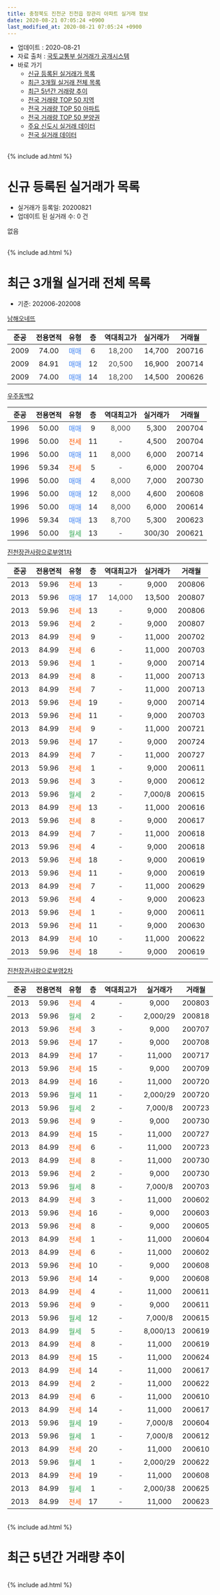 ```yaml
---
title: 충청북도 진천군 진천읍 장관리 아파트 실거래 정보
date: 2020-08-21 07:05:24 +0900
last_modified_at: 2020-08-21 07:05:24 +0900
---
```


* 업데이트 : 2020-08-21
* 자료 출처 : [국토교통부 실거래가 공개시스템](http://rt.molit.go.kr)
* 바로 가기
    * [신규 등록된 실거래가 목록](#신규-등록된-실거래가-목록)
    * [최근 3개월 실거래 전체 목록](#최근-3개월-실거래-전체-목록)
    * [최근 5년간 거래량 추이](#최근-5년간-거래량-추이)
    * [전국 거래량 TOP 50 지역](https://inasie.github.io/apt-trade-info/최근-3개월-전국에서-가장-거래가-많이-발생한-지역)
    * [전국 거래량 TOP 50 아파트](https://inasie.github.io/apt-trade-info/최근-3개월-전국에서-가장-거래가-많이-발생한-아파트)
    * [전국 거래량 TOP 50 분양권](https://inasie.github.io/apt-trade-info/최근-3개월-전국에서-가장-거래가-많이-발생한-분양권)
    * [주요 신도시 실거래 데이터](https://inasie.github.io/apt-trade-info/주요-신도시)
    * [전국 실거래 데이터](https://inasie.github.io/apt-trade-info/전국)
<br>
{% include ad.html %}
<br>

# 신규 등록된 실거래가 목록
* 실거래가 등록일: 20200821
* 업데이트 된 실거래 수: 0 건

없음

<br>
{% include ad.html %}
<br>

# 최근 3개월 실거래 전체 목록
* 기준: 202006-202008


[남해오네뜨](https://search.naver.com/search.naver?query=%EC%B6%A9%EC%B2%AD%EB%B6%81%EB%8F%84+%EC%A7%84%EC%B2%9C%EA%B5%B0+%EC%A7%84%EC%B2%9C%EC%9D%8D+%EC%9E%A5%EA%B4%80%EB%A6%AC+%EB%82%A8%ED%95%B4%EC%98%A4%EB%84%A4%EB%9C%A8)

|준공|전용면적|유형|층|역대최고가|실거래가|거래월|
|:---:|:---:|:---:|:---:|:---:|:---:|:---:|
|2009|74.00|<span style="color:#4285f3">매매</span>|6|<span style="color:#444444">18,200</span>|14,700|200716|
|2009|84.91|<span style="color:#4285f3">매매</span>|12|<span style="color:#444444">20,500</span>|16,900|200714|
|2009|74.00|<span style="color:#4285f3">매매</span>|14|<span style="color:#444444">18,200</span>|14,500|200626|

[우주동백2](https://search.naver.com/search.naver?query=%EC%B6%A9%EC%B2%AD%EB%B6%81%EB%8F%84+%EC%A7%84%EC%B2%9C%EA%B5%B0+%EC%A7%84%EC%B2%9C%EC%9D%8D+%EC%9E%A5%EA%B4%80%EB%A6%AC+%EC%9A%B0%EC%A3%BC%EB%8F%99%EB%B0%B12)

|준공|전용면적|유형|층|역대최고가|실거래가|거래월|
|:---:|:---:|:---:|:---:|:---:|:---:|:---:|
|1996|50.00|<span style="color:#4285f3">매매</span>|9|<span style="color:#444444">8,000</span>|5,300|200704|
|1996|50.00|<span style="color:#ff5a00">전세</span>|11|<span style="color:#444444">-</span>|4,500|200704|
|1996|50.00|<span style="color:#4285f3">매매</span>|11|<span style="color:#444444">8,000</span>|6,000|200714|
|1996|59.34|<span style="color:#ff5a00">전세</span>|5|<span style="color:#444444">-</span>|6,000|200704|
|1996|50.00|<span style="color:#4285f3">매매</span>|4|<span style="color:#444444">8,000</span>|7,000|200730|
|1996|50.00|<span style="color:#4285f3">매매</span>|12|<span style="color:#444444">8,000</span>|4,600|200608|
|1996|50.00|<span style="color:#4285f3">매매</span>|14|<span style="color:#444444">8,000</span>|6,000|200614|
|1996|59.34|<span style="color:#4285f3">매매</span>|13|<span style="color:#444444">8,700</span>|5,300|200623|
|1996|50.00|<span style="color:#34a853">월세</span>|13|<span style="color:#444444">-</span>|300/30|200621|

[진천장관사랑으로부영1차](https://search.naver.com/search.naver?query=%EC%B6%A9%EC%B2%AD%EB%B6%81%EB%8F%84+%EC%A7%84%EC%B2%9C%EA%B5%B0+%EC%A7%84%EC%B2%9C%EC%9D%8D+%EC%9E%A5%EA%B4%80%EB%A6%AC+%EC%A7%84%EC%B2%9C%EC%9E%A5%EA%B4%80%EC%82%AC%EB%9E%91%EC%9C%BC%EB%A1%9C%EB%B6%80%EC%98%811%EC%B0%A8)

|준공|전용면적|유형|층|역대최고가|실거래가|거래월|
|:---:|:---:|:---:|:---:|:---:|:---:|:---:|
|2013|59.96|<span style="color:#ff5a00">전세</span>|13|<span style="color:#444444">-</span>|9,000|200806|
|2013|59.96|<span style="color:#4285f3">매매</span>|17|<span style="color:#444444">14,000</span>|13,500|200807|
|2013|59.96|<span style="color:#ff5a00">전세</span>|13|<span style="color:#444444">-</span>|9,000|200806|
|2013|59.96|<span style="color:#ff5a00">전세</span>|2|<span style="color:#444444">-</span>|9,000|200807|
|2013|84.99|<span style="color:#ff5a00">전세</span>|9|<span style="color:#444444">-</span>|11,000|200702|
|2013|84.99|<span style="color:#ff5a00">전세</span>|6|<span style="color:#444444">-</span>|11,000|200703|
|2013|59.96|<span style="color:#ff5a00">전세</span>|1|<span style="color:#444444">-</span>|9,000|200714|
|2013|84.99|<span style="color:#ff5a00">전세</span>|8|<span style="color:#444444">-</span>|11,000|200713|
|2013|84.99|<span style="color:#ff5a00">전세</span>|7|<span style="color:#444444">-</span>|11,000|200713|
|2013|59.96|<span style="color:#ff5a00">전세</span>|19|<span style="color:#444444">-</span>|9,000|200714|
|2013|59.96|<span style="color:#ff5a00">전세</span>|11|<span style="color:#444444">-</span>|9,000|200703|
|2013|84.99|<span style="color:#ff5a00">전세</span>|9|<span style="color:#444444">-</span>|11,000|200721|
|2013|59.96|<span style="color:#ff5a00">전세</span>|17|<span style="color:#444444">-</span>|9,000|200724|
|2013|84.99|<span style="color:#ff5a00">전세</span>|7|<span style="color:#444444">-</span>|11,000|200727|
|2013|59.96|<span style="color:#ff5a00">전세</span>|1|<span style="color:#444444">-</span>|9,000|200611|
|2013|59.96|<span style="color:#ff5a00">전세</span>|3|<span style="color:#444444">-</span>|9,000|200612|
|2013|59.96|<span style="color:#34a853">월세</span>|2|<span style="color:#444444">-</span>|7,000/8|200615|
|2013|84.99|<span style="color:#ff5a00">전세</span>|13|<span style="color:#444444">-</span>|11,000|200616|
|2013|59.96|<span style="color:#ff5a00">전세</span>|8|<span style="color:#444444">-</span>|9,000|200617|
|2013|84.99|<span style="color:#ff5a00">전세</span>|7|<span style="color:#444444">-</span>|11,000|200618|
|2013|59.96|<span style="color:#ff5a00">전세</span>|4|<span style="color:#444444">-</span>|9,000|200618|
|2013|59.96|<span style="color:#ff5a00">전세</span>|18|<span style="color:#444444">-</span>|9,000|200619|
|2013|59.96|<span style="color:#ff5a00">전세</span>|11|<span style="color:#444444">-</span>|9,000|200619|
|2013|84.99|<span style="color:#ff5a00">전세</span>|7|<span style="color:#444444">-</span>|11,000|200629|
|2013|59.96|<span style="color:#ff5a00">전세</span>|4|<span style="color:#444444">-</span>|9,000|200623|
|2013|59.96|<span style="color:#ff5a00">전세</span>|1|<span style="color:#444444">-</span>|9,000|200611|
|2013|59.96|<span style="color:#ff5a00">전세</span>|11|<span style="color:#444444">-</span>|9,000|200630|
|2013|84.99|<span style="color:#ff5a00">전세</span>|10|<span style="color:#444444">-</span>|11,000|200622|
|2013|59.96|<span style="color:#ff5a00">전세</span>|18|<span style="color:#444444">-</span>|9,000|200619|


<script async src="//pagead2.googlesyndication.com/pagead/js/adsbygoogle.js"></script>
<!-- 기본 -->
<ins class="adsbygoogle"
     style="display:block"
     data-ad-client="ca-pub-2446590836940007"
     data-ad-slot="1659523306"
     data-ad-format="auto"
     data-full-width-responsive="true"></ins>
<script>
(adsbygoogle = window.adsbygoogle || []).push({});
</script>


[진천장관사랑으로부영2차](https://search.naver.com/search.naver?query=%EC%B6%A9%EC%B2%AD%EB%B6%81%EB%8F%84+%EC%A7%84%EC%B2%9C%EA%B5%B0+%EC%A7%84%EC%B2%9C%EC%9D%8D+%EC%9E%A5%EA%B4%80%EB%A6%AC+%EC%A7%84%EC%B2%9C%EC%9E%A5%EA%B4%80%EC%82%AC%EB%9E%91%EC%9C%BC%EB%A1%9C%EB%B6%80%EC%98%812%EC%B0%A8)

|준공|전용면적|유형|층|역대최고가|실거래가|거래월|
|:---:|:---:|:---:|:---:|:---:|:---:|:---:|
|2013|59.96|<span style="color:#ff5a00">전세</span>|4|<span style="color:#444444">-</span>|9,000|200803|
|2013|59.96|<span style="color:#34a853">월세</span>|2|<span style="color:#444444">-</span>|2,000/29|200818|
|2013|59.96|<span style="color:#ff5a00">전세</span>|3|<span style="color:#444444">-</span>|9,000|200707|
|2013|59.96|<span style="color:#ff5a00">전세</span>|17|<span style="color:#444444">-</span>|9,000|200708|
|2013|84.99|<span style="color:#ff5a00">전세</span>|17|<span style="color:#444444">-</span>|11,000|200717|
|2013|59.96|<span style="color:#ff5a00">전세</span>|15|<span style="color:#444444">-</span>|9,000|200709|
|2013|84.99|<span style="color:#ff5a00">전세</span>|16|<span style="color:#444444">-</span>|11,000|200720|
|2013|59.96|<span style="color:#34a853">월세</span>|11|<span style="color:#444444">-</span>|2,000/29|200720|
|2013|59.96|<span style="color:#34a853">월세</span>|2|<span style="color:#444444">-</span>|7,000/8|200723|
|2013|59.96|<span style="color:#ff5a00">전세</span>|9|<span style="color:#444444">-</span>|9,000|200730|
|2013|84.99|<span style="color:#ff5a00">전세</span>|15|<span style="color:#444444">-</span>|11,000|200727|
|2013|84.99|<span style="color:#ff5a00">전세</span>|6|<span style="color:#444444">-</span>|11,000|200723|
|2013|84.99|<span style="color:#ff5a00">전세</span>|8|<span style="color:#444444">-</span>|11,000|200730|
|2013|59.96|<span style="color:#ff5a00">전세</span>|2|<span style="color:#444444">-</span>|9,000|200730|
|2013|59.96|<span style="color:#34a853">월세</span>|8|<span style="color:#444444">-</span>|7,000/8|200703|
|2013|84.99|<span style="color:#ff5a00">전세</span>|3|<span style="color:#444444">-</span>|11,000|200602|
|2013|59.96|<span style="color:#ff5a00">전세</span>|16|<span style="color:#444444">-</span>|9,000|200603|
|2013|59.96|<span style="color:#ff5a00">전세</span>|8|<span style="color:#444444">-</span>|9,000|200605|
|2013|84.99|<span style="color:#ff5a00">전세</span>|1|<span style="color:#444444">-</span>|11,000|200604|
|2013|84.99|<span style="color:#ff5a00">전세</span>|6|<span style="color:#444444">-</span>|11,000|200602|
|2013|59.96|<span style="color:#ff5a00">전세</span>|10|<span style="color:#444444">-</span>|9,000|200608|
|2013|59.96|<span style="color:#ff5a00">전세</span>|14|<span style="color:#444444">-</span>|9,000|200608|
|2013|84.99|<span style="color:#ff5a00">전세</span>|4|<span style="color:#444444">-</span>|11,000|200611|
|2013|59.96|<span style="color:#ff5a00">전세</span>|9|<span style="color:#444444">-</span>|9,000|200611|
|2013|59.96|<span style="color:#34a853">월세</span>|12|<span style="color:#444444">-</span>|7,000/8|200615|
|2013|84.99|<span style="color:#34a853">월세</span>|5|<span style="color:#444444">-</span>|8,000/13|200619|
|2013|84.99|<span style="color:#ff5a00">전세</span>|8|<span style="color:#444444">-</span>|11,000|200619|
|2013|84.99|<span style="color:#ff5a00">전세</span>|15|<span style="color:#444444">-</span>|11,000|200624|
|2013|84.99|<span style="color:#ff5a00">전세</span>|14|<span style="color:#444444">-</span>|11,000|200617|
|2013|84.99|<span style="color:#ff5a00">전세</span>|2|<span style="color:#444444">-</span>|11,000|200622|
|2013|84.99|<span style="color:#ff5a00">전세</span>|6|<span style="color:#444444">-</span>|11,000|200610|
|2013|84.99|<span style="color:#ff5a00">전세</span>|14|<span style="color:#444444">-</span>|11,000|200617|
|2013|59.96|<span style="color:#34a853">월세</span>|19|<span style="color:#444444">-</span>|7,000/8|200604|
|2013|59.96|<span style="color:#34a853">월세</span>|1|<span style="color:#444444">-</span>|7,000/8|200612|
|2013|84.99|<span style="color:#ff5a00">전세</span>|20|<span style="color:#444444">-</span>|11,000|200610|
|2013|59.96|<span style="color:#34a853">월세</span>|1|<span style="color:#444444">-</span>|2,000/29|200622|
|2013|84.99|<span style="color:#ff5a00">전세</span>|19|<span style="color:#444444">-</span>|11,000|200608|
|2013|84.99|<span style="color:#34a853">월세</span>|1|<span style="color:#444444">-</span>|2,000/38|200625|
|2013|84.99|<span style="color:#ff5a00">전세</span>|17|<span style="color:#444444">-</span>|11,000|200623|


<br>
{% include ad.html %}
<br>

# 최근 5년간 거래량 추이


<div style="width:100%;">
    <canvas id="deal_progress" height="200"></canvas>
</div>

<script>
new Chart(document.getElementById("deal_progress"), {
    type: 'line',
    data: {
        labels: ['201508','201509','201510','201511','201512','201601','201602','201603','201604','201605','201606','201607','201608','201609','201610','201611','201612','201701','201702','201703','201704','201705','201706','201707','201708','201709','201710','201711','201712','201801','201802','201803','201804','201805','201806','201807','201808','201809','201810','201811','201812','201901','201902','201903','201904','201905','201906','201907','201908','201909','201910','201911','201912','202001','202002','202003','202004','202005','202006','202007','202008'],
        datasets: [{
            label: '매매',
            pointRadius: 1,
            data: [3, 6, 6, 9, 4, 4, 1, 5, 3, 6, 4, 3, 10, 7, 8, 5, 2, 2, 6, 10, 3, 2, 6, 3, 6, 6, 6, 4, 4, 5, 2, 4, 5, 7, 5, 4, 11, 4, 4, 6, 0, 1, 3, 6, 5, 7, 1, 0, 1, 3, 5, 3, 3, 5, 6, 6, 7, 8, 4, 5, 1],
            borderColor: "rgba(255, 201, 14, 1)",
            backgroundColor: "rgba(255, 201, 14, 0.5)",
            fill: false,
            lineTension: 0
        },{
            label: '전월세',
            pointRadius: 1,
            data: [2, 6, 17, 10, 8, 5, 8, 15, 8, 5, 10, 9, 7, 8, 16, 6, 10, 5, 9, 15, 8, 8, 3, 9, 5, 6, 9, 12, 3, 7, 28, 28, 28, 21, 26, 14, 12, 9, 12, 12, 15, 25, 33, 31, 32, 37, 26, 11, 14, 13, 17, 17, 16, 23, 32, 37, 32, 25, 40, 25, 5],
            borderColor: "rgba(0, 141, 185, 1)",
            backgroundColor: "rgba(0, 141, 185, 0.5)",
            fill: false,
            lineTension: 0
        }
        ]
    },
    options: {
        responsive: true,
        title: {
            display: false
        },
        tooltips: {
            mode: 'index',
            intersect: false
        },
        hover: {
            mode: 'nearest',
            intersect: true
        },
        scales: {
            xAxes: [{
                display: true,
                scaleLabel: {
                    display: true,
                    labelString: '년/월'
                }
            }],
            yAxes: [{
                display: true,
                ticks: {
                    suggestedMin: 0,
                },
                scaleLabel: {
                    display: true,
                    labelString: '실거래 수'
                }
            }]
        }
    }
});

</script>


<br>
{% include ad.html %}
<br>

